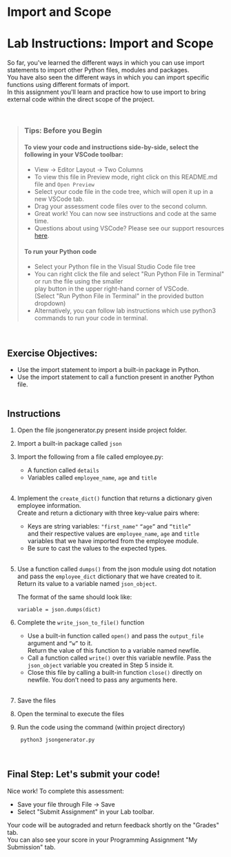 # Import and Scope

# Lab Instructions: Import and Scope

So far, you've learned the different ways in which you can use import statements to import other Python files, modules and packages.   
You have also seen the different ways in which you can import specific functions using different formats of import.   
In this assignment you'll learn and practice how to use import to bring external code within the direct scope of the project.

 <br>

> ### **Tips: Before you Begin**
> #### **To view your code and instructions side-by-side**, select the following in your VSCode toolbar:
> - View -> Editor Layout -> Two Columns
> - To view this file in Preview mode, right click on this README.md file and `Open Preview`
> - Select your code file in the code tree, which will open it up in a new VSCode tab.
> - Drag your assessment code files over to the second column. 
> - Great work! You can now see instructions and code at the same time. 
> - Questions about using VSCode? Please see our support resources [here](https://www.coursera.org/learn/programming-in-python/supplement/2IEyt/visual-studio-code-on-coursera).
> #### **To run your Python code**
> - Select your Python file in the Visual Studio Code file tree 
> - You can right click the file and select "Run Python File in Terminal" 
>   or run the file using the smaller   
    play button in the upper right-hand corner 
>   of VSCode.  
    (Select "Run Python File in Terminal" in the provided button dropdown)
> - Alternatively, you can follow lab instructions which use python3 commands to run your code in terminal.
> 

<br>

## Exercise Objectives:
- Use the import statement to import a built-in package in Python.
- Use the import statement to call a function present in another Python file. 
<br><br>

## Instructions

1.  Open the file jsongenerator.py present inside project folder.

2. Import a built-in package called `json` 
   
3. Import the following from a file called employee.py:
   - A function called `details` 
   - Variables called `employee_name`, `age` and `title`
<br><br>

4. Implement the `create_dict()` function that returns a dictionary given employee information.   
Create and return a dictionary with three key-value pairs where:
    - Keys are string variables: `"first_name"` `“age”` and `“title”`  
     and their respective values are `employee_name`, `age` and `title` variables that we have imported from the employee module. 
    - Be sure to cast the values to the expected types.
<br><br>

5. Use a function called `dumps()` from the json module using dot notation and pass the `employee_dict` dictionary that we have created to it.   
Return its value to a variable named `json_object`. 

    The format of the same should look like:
    ```
    variable = json.dumps(dict) 
    ```

6. Complete the `write_json_to_file()` function
    - Use a built-in function called `open()` and pass the `output_file` argument and `“w”` to it.   
    Return the value of this function to a variable named newfile.
    -   Call a function called `write()` over this variable newfile. Pass the `json_object` variable you created in Step 5 inside it.
    - Close this file by calling a built-in function `close()` directly on newfile. You don’t need to pass any arguments here. 
<br><br>


7. Save the files

8. Open the terminal to execute the files

9. Run the code using the command (within project directory)
   ```
    python3 jsongenerator.py 
    ```

<br>


## Final Step: Let's submit your code!
Nice work! To complete this assessment:
- Save your file through File -> Save 
- Select "Submit Assignment" in your Lab toolbar. 

Your code will be autograded and return feedback shortly on the "Grades" tab.  
You can also see your score in your Programming Assignment "My Submission" tab.
<br> <br> 